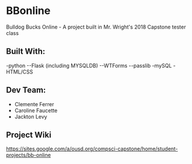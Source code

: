 # BBonline
Bulldog Bucks Online - A project built in Mr. Wright's 2018 Capstone tester class

## Built With:
-python
--Flask (including MYSQLDB)
--WTForms
--passlib
-mySQL
-HTML/CSS

## Dev Team:
- Clemente Ferrer
- Caroline Faucette
- Jackton Levy

## Project Wiki
https://sites.google.com/a/ousd.org/compsci-capstone/home/student-projects/bb-online
